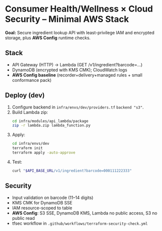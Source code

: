 # Consumer Health/Wellness × Cloud Security – Minimal AWS Stack
**Goal:** Secure ingredient lookup API with least-privilege IAM and encrypted storage, plus **AWS Config** runtime checks.

## Stack
- API Gateway (HTTP) → Lambda (GET /v1/ingredient?barcode=...)
- DynamoDB (encrypted with KMS CMK); CloudWatch logs
- **AWS Config baseline** (recorder+delivery+managed rules + small conformance pack)

## Deploy (dev)
1) Configure backend in `infra/envs/dev/providers.tf` `backend "s3"`.
2) Build Lambda zip:
   ```bash
   cd infra/modules/api_lambda/package
   zip -r lambda.zip lambda_function.py
   ```
3) Apply:
   ```bash
   cd infra/envs/dev
   terraform init
   terraform apply -auto-approve
   ```
4) Test:
   ```bash
   curl "$API_BASE_URL/v1/ingredient?barcode=000111222333"
   ```

## Security
- Input validation on barcode (11–14 digits)
- KMS CMK for DynamoDB SSE
- IAM resource-scoped to table
- **AWS Config**: S3 SSE, DynamoDB KMS, Lambda no public access, S3 no public read
- tfsec workflow in `.github/workflows/terraform-security-check.yml`
